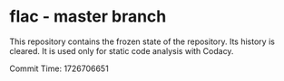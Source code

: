 # flac - master branch

This repository contains the frozen state of the repository.
Its history is cleared. It is used only for static code
analysis with Codacy.

Commit Time: 1726706651